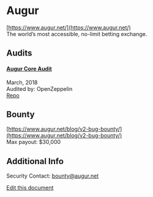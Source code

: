 
# Augur
  
[https://www.augur.net/](https://www.augur.net/)<br>
The world’s most accessible, no-limit betting exchange.


## Audits



#### [Augur Core Audit](https://blog.openzeppelin.com/augur-core-audit-244160d77c09/)

March, 2018<br>
Audited by: OpenZeppelin<br>
[Repo](https://github.com/AugurProject/augur-core/tree/3b5a63d372d205a0214e3061293d5bca0fd5636a)
      

  

## Bounty

[https://www.augur.net/blog/v2-bug-bounty/](https://www.augur.net/blog/v2-bug-bounty/)<br>
Max payout: $30,000


## Additional Info

Security Contact: bounty@augur.net


[Edit this document](https://github.com/ConsenSys/blockchainSecurityDB/blob/master/projects/augur.json)